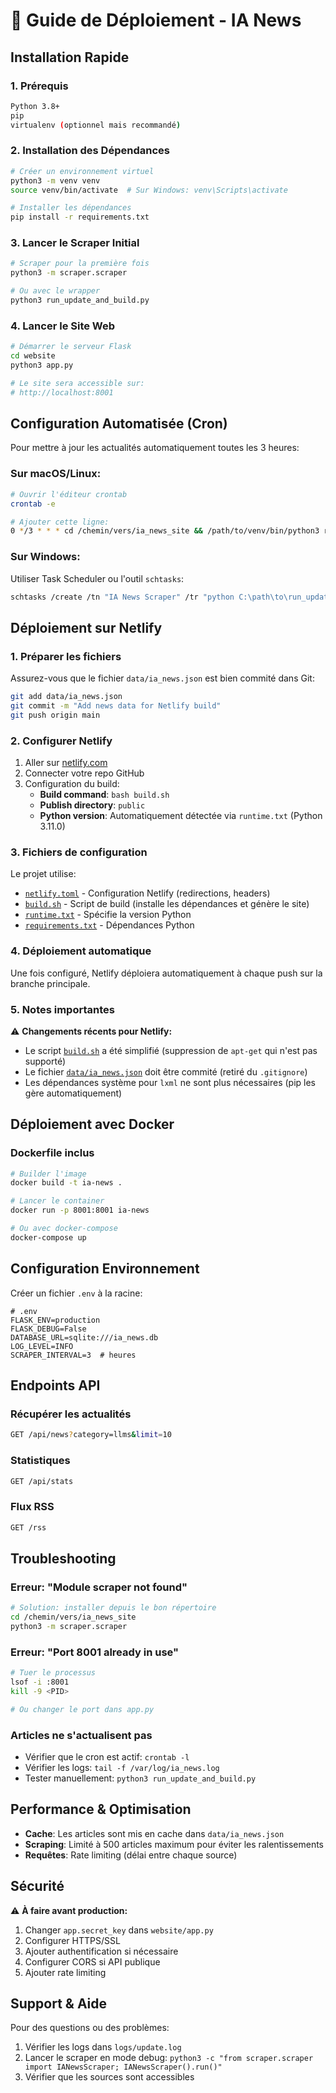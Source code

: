 # 🚀 Guide de Déploiement - IA News

## Installation Rapide

### 1. **Prérequis**
```bash
Python 3.8+
pip
virtualenv (optionnel mais recommandé)
```

### 2. **Installation des Dépendances**

```bash
# Créer un environnement virtuel
python3 -m venv venv
source venv/bin/activate  # Sur Windows: venv\Scripts\activate

# Installer les dépendances
pip install -r requirements.txt
```

### 3. **Lancer le Scraper Initial**

```bash
# Scraper pour la première fois
python3 -m scraper.scraper

# Ou avec le wrapper
python3 run_update_and_build.py
```

### 4. **Lancer le Site Web**

```bash
# Démarrer le serveur Flask
cd website
python3 app.py

# Le site sera accessible sur:
# http://localhost:8001
```

## Configuration Automatisée (Cron)

Pour mettre à jour les actualités automatiquement toutes les 3 heures:

### Sur macOS/Linux:

```bash
# Ouvrir l'éditeur crontab
crontab -e

# Ajouter cette ligne:
0 */3 * * * cd /chemin/vers/ia_news_site && /path/to/venv/bin/python3 run_update_and_build.py >> /var/log/ia_news.log 2>&1
```

### Sur Windows:

Utiliser Task Scheduler ou l'outil `schtasks`:

```bash
schtasks /create /tn "IA News Scraper" /tr "python C:\path\to\run_update_and_build.py" /sc HOURLY /mo 3
```

## Déploiement sur Netlify

### 1. **Préparer les fichiers**

Assurez-vous que le fichier `data/ia_news.json` est bien commité dans Git:

```bash
git add data/ia_news.json
git commit -m "Add news data for Netlify build"
git push origin main
```

### 2. **Configurer Netlify**

1. Aller sur [netlify.com](https://netlify.com)
2. Connecter votre repo GitHub
3. Configuration du build:
   - **Build command**: `bash build.sh`
   - **Publish directory**: `public`
   - **Python version**: Automatiquement détectée via `runtime.txt` (Python 3.11.0)

### 3. **Fichiers de configuration**

Le projet utilise:
- [`netlify.toml`](netlify.toml:1) - Configuration Netlify (redirections, headers)
- [`build.sh`](build.sh:1) - Script de build (installe les dépendances et génère le site)
- [`runtime.txt`](runtime.txt:1) - Spécifie la version Python
- [`requirements.txt`](requirements.txt:1) - Dépendances Python

### 4. **Déploiement automatique**

Une fois configuré, Netlify déploiera automatiquement à chaque push sur la branche principale.

### 5. **Notes importantes**

⚠️ **Changements récents pour Netlify:**
- Le script [`build.sh`](build.sh:1) a été simplifié (suppression de `apt-get` qui n'est pas supporté)
- Le fichier [`data/ia_news.json`](data/ia_news.json:1) doit être commité (retiré du `.gitignore`)
- Les dépendances système pour `lxml` ne sont plus nécessaires (pip les gère automatiquement)

## Déploiement avec Docker

### Dockerfile inclus

```bash
# Builder l'image
docker build -t ia-news .

# Lancer le container
docker run -p 8001:8001 ia-news

# Ou avec docker-compose
docker-compose up
```

## Configuration Environnement

Créer un fichier `.env` à la racine:

```
# .env
FLASK_ENV=production
FLASK_DEBUG=False
DATABASE_URL=sqlite:///ia_news.db
LOG_LEVEL=INFO
SCRAPER_INTERVAL=3  # heures
```

## Endpoints API

### Récupérer les actualités
```bash
GET /api/news?category=llms&limit=10
```

### Statistiques
```bash
GET /api/stats
```

### Flux RSS
```bash
GET /rss
```

## Troubleshooting

### Erreur: "Module scraper not found"
```bash
# Solution: installer depuis le bon répertoire
cd /chemin/vers/ia_news_site
python3 -m scraper.scraper
```

### Erreur: "Port 8001 already in use"
```bash
# Tuer le processus
lsof -i :8001
kill -9 <PID>

# Ou changer le port dans app.py
```

### Articles ne s'actualisent pas
- Vérifier que le cron est actif: `crontab -l`
- Vérifier les logs: `tail -f /var/log/ia_news.log`
- Tester manuellement: `python3 run_update_and_build.py`

## Performance & Optimisation

- **Cache**: Les articles sont mis en cache dans `data/ia_news.json`
- **Scraping**: Limité à 500 articles maximum pour éviter les ralentissements
- **Requêtes**: Rate limiting (délai entre chaque source)

## Sécurité

⚠️ **À faire avant production:**

1. Changer `app.secret_key` dans `website/app.py`
2. Configurer HTTPS/SSL
3. Ajouter authentification si nécessaire
4. Configurer CORS si API publique
5. Ajouter rate limiting

## Support & Aide

Pour des questions ou des problèmes:
1. Vérifier les logs dans `logs/update.log`
2. Lancer le scraper en mode debug: `python3 -c "from scraper.scraper import IANewsScraper; IANewsScraper().run()"`
3. Vérifier que les sources sont accessibles
